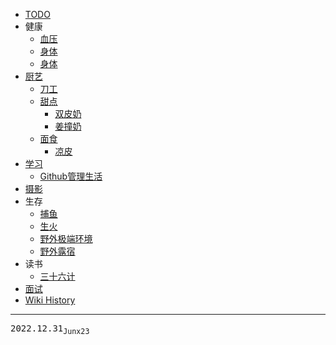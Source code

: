 - [TODO](/TODO)
- 健康
  - [血压](/健康_血压)
  - [身体](/健康_身体)
  - [身体](/0087_健康_身体)
- [厨艺](/厨艺)
  - [刀工](/厨艺_刀工)
  - [甜点](/厨艺_甜点)
    - [双皮奶](/厨艺_甜点_双皮奶)
    - [姜撞奶](/厨艺_甜点_姜撞奶)
  - [面食](/厨艺_面食)
    - [凉皮](/厨艺_面食_凉皮)
- [学习](/学习)
  - [Github管理生活](/学习_Github管理生活)
- [摄影](/摄影)
- 生存
  - [捕鱼](/生存_捕鱼)
  - [生火](/0093_生存_生火)
  - [野外极端环境](/生存_野外极端环境)
  - [野外露宿](/生存_野外露宿)
- 读书
  - [三十六计](/读书_三十六计)
- [面试](/面试)
- [Wiki History](/hist)

---
<kbd>2022.12.31<sub>Junx23</sub></kbd>
